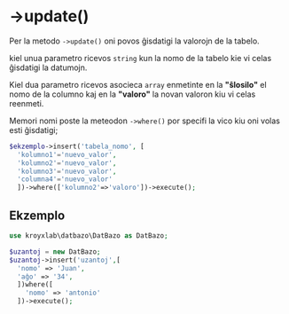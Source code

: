 # ->update()

Per la metodo `->update()` oni povos ĝisdatigi la valorojn de la tabelo.

kiel unua parametro ricevos `string` kun la nomo de la tabelo kie vi celas ĝisdatigi la datumojn.

Kiel dua parametro ricevos asocieca `array` enmetinte en la **"ŝlosilo"** el nomo de la columno kaj en la **"valoro"** la novan valoron kiu vi celas reenmeti.

Memori nomi poste la meteodon `->where()` por specifi la vico kiu oni volas esti ĝisdatigi;

```php
$ekzemplo->insert('tabela_nomo', [
  'kolumno1'='nuevo_valor',
  'kolumno2'='nuevo_valor',
  'kolumno3'='nuevo_valor',
  'columna4'='nuevo_valor'
  ])->where(['kolumno2'=>'valoro'])->execute();
```

## Ekzemplo

```php
use kroyxlab\datbazo\DatBazo as DatBazo;

$uzantoj = new DatBazo;
$uzantoj->insert('uzantoj',[
  'nomo' => 'Juan',
  'aĝo' => '34',
  ])where([
    'nomo' => 'antonio'
  ])->execute();
```
